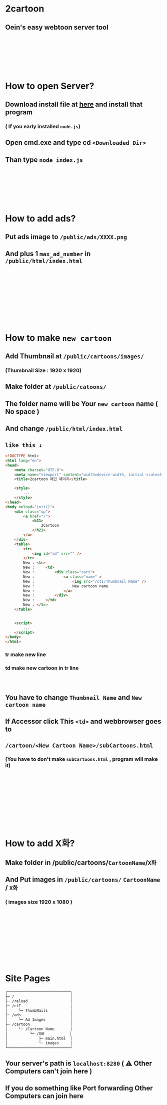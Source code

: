 # 2cartoon
## Oein's easy webtoon server tool
## ㅤ
## ㅤ
# How to open Server?
## Download install file at [here](https://nodejs.org/dist/v14.15.1/node-v14.15.1-x64.msi) and install that program 
### ( If you early installed `node.js`)
## Open cmd.exe and type cd `<Downloaded Dir>`
## Than type `node index.js`
## ㅤ
## ㅤ
##
# How to add ads?
## Put ads image to ``/public/ads/XXXX.png``
## And plus 1 `max_ad_number` in ``/public/html/index.html``
## ㅤ
## ㅤ
## ㅤ
# How to make `new cartoon`
## Add Thumbnail at `/public/cartoons/images/`
### (Thumbnail Size : 1920 x 1920)
## Make folder at `/public/catoons/` 
## The folder name will be Your `new cartoon` name ( No space )
## And change `/public/html/index.html`
## `like this ↓`
```html
<!DOCTYPE html>
<html lang="en">
<head>
    <meta charset="UTF-8">
    <meta name="viewport" content="width=device-width, initial-scale=1.0">
    <title>2cartoon 매인 페이지</title>

    <style>
        ...
    </style>
</head>
<body onload="init()">
    <div class="up">
        <a href="/">
            <h21>
                2Cartoon
            </h21>
        </a>
    </div>
    <table>
        <tr>
            <img id="ad" src="" />
        </tr>
        New : <tr>
        New :     <td>
        New :         <div class="cart">
        New :             <a class="name" >
        New :                 <img src="/ctI/Thumbnail Name" />
        New :                 New cartoon name
        New :             </a>
        New :         </div>
        New :     </td>
        New : </tr>
    </table>
    

    <script>
        ...
    </script>
</body>
</html>
```
### tr make new line
### td make new cartoon in tr line
###### ㅤ
## You have to change `Thumbnail Name` and `New cartoon name`
## If Accessor click This `<td>` and webbrowser goes to 
## `/cartoon/<New Cartoon Name>/subCartoons.html`
### (You have to don't make `subCartoons.html` , program will make it)

## ㅤ
## ㅤ
## ㅤ
# How to add X화?
## Make folder in /public/cartoons/`CartoonName`/`X화`
## And Put images in `/public/cartoons/` ```CartoonName``` / ```X화```
### ( images size 1920 x 1080 )
## ㅤ
## ㅤ
## ㅤ
# Site Pages
```html
┌────────────────────────────┐
├─ /                         │
├─ /reload                   │
├─ /ctI                      │
│     └─ ThumbNails          │
├─ /ads                      │
│     └─ Ad Images           │
├─ /cartoon                  │
│     └─ /Cartoon Name       │
│          └─ /X화           │
│              ├─ main.html  │
│              └─ images     │
└────────────────────────────┘
```

## Your server's path is `localhost:8280` ( ⚠ Other Computers can't join here )
## If you do something like Port forwarding Other Computers can join here